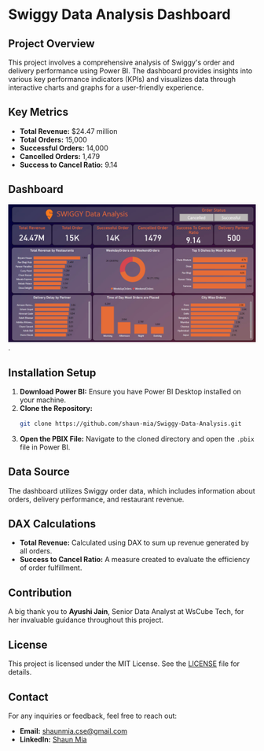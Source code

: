 
# Swiggy Data Analysis Dashboard

## Project Overview
This project involves a comprehensive analysis of Swiggy's order and delivery performance using Power BI. The dashboard provides insights into various key performance indicators (KPIs) and visualizes data through interactive charts and graphs for a user-friendly experience.

## Key Metrics
- **Total Revenue:** $24.47 million
- **Total Orders:** 15,000
- **Successful Orders:** 14,000
- **Cancelled Orders:** 1,479
- **Success to Cancel Ratio:** 9.14

## Dashboard
![Dashboard](https://github.com/shaun-mia/Swiggy-Data-Analysis/blob/main/Swiggy%20Data%20Analysis%20Dashboard.png).

## Installation Setup
1. **Download Power BI:** Ensure you have Power BI Desktop installed on your machine.
2. **Clone the Repository:**
   ```bash
   git clone https://github.com/shaun-mia/Swiggy-Data-Analysis.git
   ```
3. **Open the PBIX File:** Navigate to the cloned directory and open the `.pbix` file in Power BI.

## Data Source
The dashboard utilizes Swiggy order data, which includes information about orders, delivery performance, and restaurant revenue.

## DAX Calculations
- **Total Revenue:** Calculated using DAX to sum up revenue generated by all orders.
- **Success to Cancel Ratio:** A measure created to evaluate the efficiency of order fulfillment.

## Contribution
A big thank you to **Ayushi Jain**, Senior Data Analyst at WsCube Tech, for her invaluable guidance throughout this project.

## License
This project is licensed under the MIT License. See the [LICENSE](LICENSE) file for details.

## Contact
For any inquiries or feedback, feel free to reach out:
- **Email:** shaunmia.cse@gmail.com
- **LinkedIn:** [Shaun Mia](https://www.linkedin.com/in/shaun-mia/)
```

